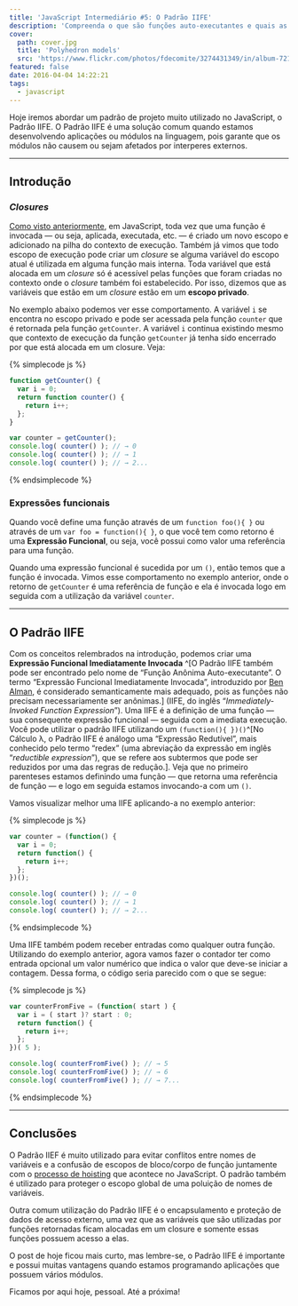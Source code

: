 ```yaml
---
title: 'JavaScript Intermediário #5: O Padrão IIFE'
description: 'Compreenda o que são funções auto-executantes e quais as vantagens de utilizá-las em seus projetos'
cover:
  path: cover.jpg
  title: 'Polyhedron models'
  src: 'https://www.flickr.com/photos/fdecomite/3274431349/in/album-72157613498998540/'
featured: false
date: 2016-04-04 14:22:21
tags:
  - javascript
---
```


Hoje iremos abordar um padrão de projeto muito utilizado no JavaScript, o Padrão IIFE. O Padrão IIFE é uma solução comum quando estamos desenvolvendo aplicações ou módulos na linguagem, pois garante que os módulos não causem ou sejam afetados por interperes externos.

---
## Introdução


### *Closures*

[Como visto anteriormente](http://maxroecker.github.io/blog/javascript-intermediario-4/), em JavaScript, toda vez que uma função é invocada — ou seja, aplicada, executada, etc. — é criado um novo escopo e adicionado na pilha do contexto de execução. Também já vimos que todo escopo de execução pode criar um *closure* se alguma variável do escopo atual é utilizada em alguma função mais interna. Toda variável que está alocada em um *closure* só é acessível pelas funções que foram criadas no contexto onde o *closure* também foi estabelecido. Por isso, dizemos que as variáveis que estão em um *closure* estão em um **escopo privado**.

No exemplo abaixo podemos ver esse comportamento. A variável `i` se encontra no escopo privado e pode ser acessada pela função `counter` que é retornada pela função `getCounter`. A variável `i` continua existindo mesmo que contexto de execução da função `getCounter` já tenha sido encerrado por que está alocada em um closure. Veja:

{% simplecode js %}
``` js
function getCounter() {
  var i = 0;
  return function counter() {
    return i++;
  };
}

var counter = getCounter();
console.log( counter() ); // → 0
console.log( counter() ); // → 1
console.log( counter() ); // → 2...
```
{% endsimplecode %}


### Expressões funcionais

Quando você define uma função através de um `function foo(){ }` ou através de um `var foo = function(){ }`, o que você tem como retorno é uma **Expressão Funcional**, ou seja, você possui como valor uma referência para uma função.

Quando uma expressão funcional é sucedida por um `()`, então temos que a função é invocada. Vimos esse comportamento no exemplo anterior, onde o retorno de `getCounter` é uma referência de função e ela é invocada logo em seguida com a utilização da variável `counter`.

---
## O Padrão IIFE
Com os conceitos relembrados na introdução, podemos criar uma **Expressão Funcional Imediatamente Invocada** ^[O Padrão IIFE também pode ser encontrado pelo nome de “Função Anônima Auto-executante”. O termo “Expressão Funcional Imediatamente Invocada”, introduzido por [Ben Alman](http://benalman.com/news/2010/11/immediately-invoked-function-expression/#iife), é considerado semanticamente mais adequado, pois as funções não precisam necessariamente ser anônimas.] (IIFE, do inglês “*Immediately-Invoked Function Expression*”). Uma IIFE é a definição de uma função — sua consequente expressão funcional — seguida com a imediata execução. Você pode utilizar o padrão IIFE utilizando um `(function(){ })()`^[No Cálculo λ, o Padrão IIFE é análogo uma “Expressão Redutível”, mais conhecido pelo termo “redex” (uma abreviação da expressão em inglês “*reductible expression*”), que se refere aos subtermos que pode ser reduzidos por uma das regras de redução.]. Veja que no primeiro parenteses estamos definindo uma função — que retorna uma referência de função — e logo em seguida estamos invocando-a com um `()`.

Vamos visualizar melhor uma IIFE aplicando-a no exemplo anterior:

{% simplecode js %}
``` js
var counter = (function() {
  var i = 0;
  return function() {
    return i++;
  };
})();

console.log( counter() ); // → 0
console.log( counter() ); // → 1
console.log( counter() ); // → 2...
```
{% endsimplecode %}

Uma IIFE também podem receber entradas como qualquer outra função. Utilizando do exemplo anterior, agora vamos fazer o contador ter como entrada opcional um valor numérico que indica o valor que deve-se iniciar a contagem. Dessa forma, o código seria parecido com o que se segue:

{% simplecode js %}
``` js
var counterFromFive = (function( start ) {
  var i = ( start )? start : 0;
  return function() {
    return i++;
  };
})( 5 );

console.log( counterFromFive() ); // → 5
console.log( counterFromFive() ); // → 6
console.log( counterFromFive() ); // → 7...
```
{% endsimplecode %}

---
## Conclusões
O Padrão IIEF é muito utilizado para evitar conflitos entre nomes de variáveis e a confusão de escopos de bloco/corpo de função juntamente com o [processo de hoisting](http://maxroecker.github.io/blog/javascript-intermediario-3/) que acontece no JavaScript. O padrão também é utilizado para proteger o escopo global de uma poluição de nomes de variáveis.

Outra comum utilização do Padrão IIFE é o encapsulamento e proteção de dados de acesso externo, uma vez que as variáveis que são utilizadas por funções retornadas ficam alocadas em um closure e somente essas funções possuem acesso a elas.

O post de hoje ficou mais curto, mas lembre-se, o Padrão IIFE é importante e possui muitas vantagens quando estamos programando aplicações que possuem vários módulos.

Ficamos por aqui hoje, pessoal. Até a próxima!
